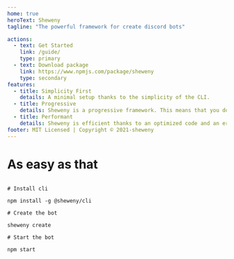 ```yaml
---
home: true
heroText: Sheweny
tagline: "The powerful framework for create discord bots"

actions:
  - text: Get Started
    link: /guide/
    type: primary
  - text: Download package
    link: https://www.npmjs.com/package/sheweny
    type: secondary
features:
  - title: Simplicity First
    details: A minimal setup thanks to the simplicity of the CLI.
  - title: Progressive
    details: Sheweny is a progressive framework. This means that you don't have to use it in all of your bot.
  - title: Performant
    details: Sheweny is efficient thanks to an optimized code and an error management.
footer: MIT Licensed | Copyright © 2021-sheweny
---
```


# As easy as that

```shell-session

# Install cli

npm install -g @sheweny/cli

# Create the bot

sheweny create

# Start the bot

npm start
```
